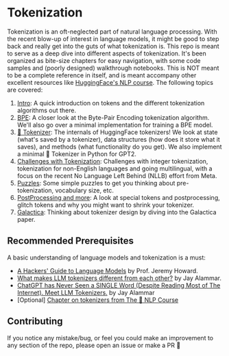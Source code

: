 

# Tokenization

Tokenization is an oft-neglected part of natural language processing. With the recent blow-up of interest in language models, it might be good to step back and really get into the guts of what tokenization is. This repo is meant to serve as a deep dive into different aspects of tokenization. It's been organized as bite-size chapters for easy navigation, with some code samples and (poorly designed) walkthrough notebooks. This is NOT meant to be a complete reference in itself, and is meant accompany other excellent resources like [HuggingFace's NLP course](https://huggingface.co/learn/nlp-course/chapter6/1). The following topics are covered: 

1. [Intro](/1-intro/): A quick introduction on tokens and the different tokenization algorithms out there. 
2. [BPE](/2-bpe/): A closer look at the Byte-Pair Encoding tokenization algorithm. We'll also go over a minimal implementation for training a BPE model.
3. [🤗 Tokenizer](/3-hf-tokenizer/): The internals of HuggingFace tokenizers! We look at state (what's saved by a tokenizer), data structures (how does it store what it saves), and methods (what functionality do you get). We also implement a minimal 🤗 Tokenizer in Python for GPT2.
4. [Challenges with Tokenization](/4-tokenization-is-hard/): Challenges with integer tokenization, tokenization for non-English languages and going multilingual, with a focus on the recent No Language Left Behind (NLLB) effort from Meta.
5. [Puzzles](/5-puzzles/): Some simple puzzles to get you thinking about pre-tokenization, vocabulary size, etc.
6. [PostProcessing and more](/6-postprocessing-and-more/): A look at special tokens and postprocessing, glitch tokens and why you might want to shrink your tokenizer.
7. [Galactica](/7-galactica/): Thinking about tokenizer design by diving into the Galactica paper.

## Recommended Prerequisites
A basic understanding of language models and tokenization is a must: 
- [A Hackers' Guide to Language Models](https://youtu.be/jkrNMKz9pWU?si=y06_GUgoaG8_ASyd) by Prof. Jeremy Howard.
- [What makes LLM tokenizers different from each other?](https://youtu.be/rT6wVLEDC_w?si=v58zCYEIf0pheaEo) by Jay Alammar.
- [ChatGPT has Never Seen a SINGLE Word (Despite Reading Most of The Internet). Meet LLM Tokenizers.](https://youtu.be/uSinkCeUg9U?si=P25RHVkMKlm-Qtd6) by Jay Alammar
- [Optional] [Chapter on tokenizers from The 🤗 NLP Course](https://huggingface.co/learn/nlp-course/chapter6/1)

## Contributing
If you notice any mistake/bug, or feel you could make an improvement to any section of the repo, please open an issue or make a PR 🙏